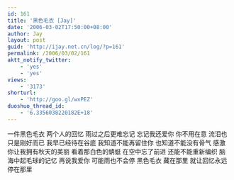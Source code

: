 ```yaml
---
id: 161
title: '黑色毛衣 [Jay]'
date: '2006-03-02T17:50:00+08:00'
author: Jay
layout: post
guid: 'http://ijay.net.cn/log/?p=161'
permalink: /2006/03/02/161
aktt_notify_twitter:
    - 'yes'
    - 'yes'
views:
    - '3173'
shorturl:
    - 'http://goo.gl/wxPEZ'
duoshuo_thread_id:
    - '6.3356038220182E+18'
---
```


<div>一件黑色毛衣
两个人的回忆
雨过之后更难忘记
忘记我还爱你
你不用在意
流泪也只是刚好而已
我早已经待在谷底
我知道不能再留住你
也知道不能没有骨气
感激你让我拥有秋天的美丽
看着那白色的蜻蜓
在空中忘了前进
还能不能重新编织
脑海中起毛球的记忆
再说我爱你
可能雨也不会停
黑色毛衣
藏在那里
就让回忆永远停在那里</div>